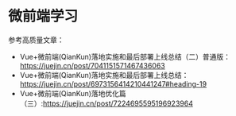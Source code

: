 # 微前端学习

参考高质量文章：

- Vue+微前端(QianKun)落地实施和最后部署上线总结（二）普通版：<https://juejin.cn/post/7041151571467436063>
- Vue+微前端(QianKun)落地实施和最后部署上线总结：<https://juejin.cn/post/6973156414210441247#heading-19>
- Vue+微前端(QianKun)落地优化篇（三）:<https://juejin.cn/post/7224695595196923964>
